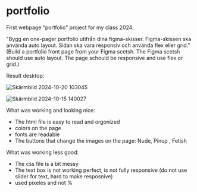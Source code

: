 # portfolio
First webpage "portfolio" project for my class 2024.

"Bygg en one-pager portfolio utifrån dina figma-skisser. Figma-skissen ska använda auto layout. Sidan ska vara responsiv och använda flex eller grid."
(Build a portfolio front page from your Figma scetsh. The Figma scetsh should use auto layout. The page schould be responsive and use flex or grid.)

Result desktop:

![Skärmbild 2024-10-20 103045](https://github.com/user-attachments/assets/db0455c3-c1cb-4aa5-86ed-3c5231bd44b1)

![Skärmbild 2024-10-15 140027](https://github.com/user-attachments/assets/793e563e-e7b4-40bf-b1ee-7916c83603f2)

What was working and looking nice:
* The html file is easy to read and orgonized
* colors on the page
* fonts are readable
* The buttons that change the images on the page: Nude, Pinup , Fetish

What was working less good:
* The css file is a bit messy
* The text box is not working perfect, is not fully responsive (do not use slider for text, hard to make resposnive)
* used pixeles and not %

  
